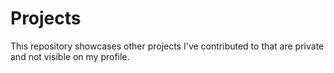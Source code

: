 # Projects
This repository showcases other projects I've contributed to that are private and not visible on my profile.
